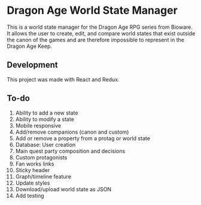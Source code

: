 # Dragon Age World State Manager
This is a world state manager for the Dragon Age RPG series from Bioware. It allows the user to create, edit, and compare world states that exist outside the canon of the games and are therefore impossible to represent in the Dragon Age Keep.

## Development
This project was made with React and Redux.

## To-do
1. Ability to add a new state
1. Ability to modify a state
1. Mobile responsive
1. Add/remove companions (canon and custom)
1. Add or remove a property from a protag or world state
1. Database: User creation
1. Main quest party composition and decisions 
1. Custom protagonists
1. Fan works links
1. Sticky header
1. Graph/timeline feature
1. Update styles
1. Download/upload world state as JSON
1. Add testing